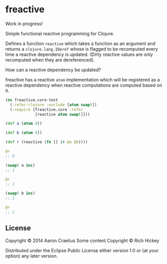 # freactive

Work in progress!

Simple functional reactive programming for Clojure.

Defines a function `reactive` which takes a function as an argument
and returns a `clojure.lang.IDeref` whose is flagged to be recomputed
every time a reactive dependency is updated. (Dirty reactive values
are only recomputed when they are dereferenced).

How can a reactive dependency be updated?

freactive has a reactive `atom` implementation which will be
registered as a reactive dependency when reactive computations are
computed based on it.

```clojure
(ns freactive.core-test
  (:refer-clojure :exclude [atom swap!])
  (:require [freactive.core :refer
             [reactive atom swap!]]))

(def a (atom 0))

(def b (atom 0))

(def r (reactive (fn [] (+ @a @b))))

@r
;; 0

(swap! a inc)
;; 1

@r
;; 1

(swap! b inc)
;; 1

@r
;; 2

```


## License

Copyright © 2014 Aaron Craelius
Some content Copyright © Rich Hickey

Distributed under the Eclipse Public License either version 1.0 or (at
your option) any later version.
